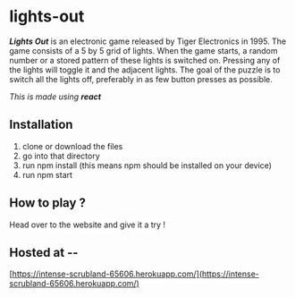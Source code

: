 # lights-out

_**Lights Out**_ is an electronic game released by Tiger Electronics in 1995. The game consists of a 5 by 5 grid of lights. When the game starts, a random number or a stored pattern of these lights is switched on. Pressing any of the lights will toggle it and the adjacent lights. The goal of the puzzle is to switch all the lights off, preferably in as few button presses as possible. 

*This is made using **react***


## Installation

1. clone or download the files
2. go into that directory
3. run npm install (this means npm should be installed on your device)
4. run npm start

## How to play ?

Head over to the website and give it a try !

## Hosted at -- 
[https://intense-scrubland-65606.herokuapp.com/](https://intense-scrubland-65606.herokuapp.com/)
